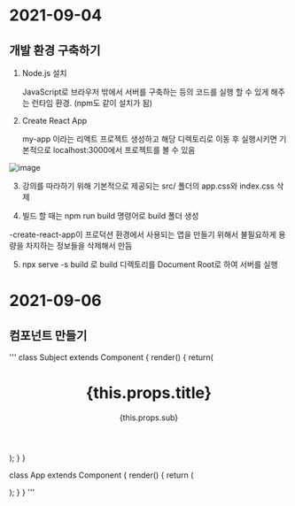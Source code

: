 # 2021-09-04

## 개발 환경 구축하기

1. Node.js 설치
  
   JavaScript로 브라우저 밖에서 서버를 구축하는 등의 코드를 실행 할 수 있게 해주는 런타임 환경. (npm도 같이 설치가 됨)
  
2. Create React App

   my-app 이라는 리액트 프로젝트 생성하고 해당 디렉토리로 이동 후 실행시키면 기본적으로 localhost:3000에서 프로젝트를 볼 수 있음

 ![image](https://user-images.githubusercontent.com/90030675/132092354-a8cf5820-ba97-40d9-8a18-521101edf4fd.png)
 
   

3. 강의를 따라하기 위해 기본적으로 제공되는 src/ 폴더의 app.css와 index.css 삭제


4. 빌드 할 때는 npm run build 명령어로 build 폴더 생성

  -create-react-app이 프로덕션 환경에서 사용되는 앱을 만들기 위해서 불필요하게 용량을 차지하는 정보들을 삭제해서 만듬
  
5. npx serve -s build 로 build 디렉토리를 Document Root로 하여 서버를 실행


# 2021-09-06

## 컴포넌트 만들기

'''
class Subject extends Component {
  render() {
    return(
      <header>
        <h1>{this.props.title}</h1>
        {this.props.sub}
      </header>
    );
  }
}

class App extends Component {
  render() {
    return (
      <div className="App">
          <Subject title="WEB" sub="world wide web!"></Subject>
          <TOC></TOC>
          <Content title="HTML" desc="HTML is HyperText MarkUp"></Content>
      </div>
    );
  }
}
'''
       

